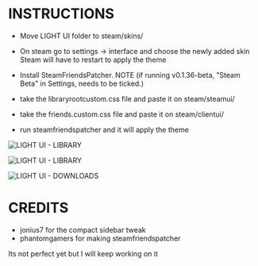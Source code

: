 # INSTRUCTIONS
* Move LIGHT UI folder to steam/skins/

* On steam go to settings -> interface and choose the newly added skin
Steam will have to restart to apply the theme

* Install SteamFriendsPatcher. NOTE (if running v0.1.36-beta, "Steam Beta" in Settings, needs to be ticked.) 

* take the libraryrootcustom.css file and paste it on steam/steamui/
* take the friends.custom.css file and paste it on steam/clientui/
* run steamfriendspatcher and it will apply the theme


![LIGHT UI - LIBRARY](https://i.imgur.com/AXTUyOd.png) 

![LIGHT UI - LIBRARY](https://i.imgur.com/D9LvfKD.png)

![LIGHT UI - DOWNLOADS](https://i.imgur.com/WZkVRtT.png)


# CREDITS
* jonius7 for the compact sidebar tweak
* phantomgamers for making steamfriendspatcher

Its not perfect yet but I will keep working on it

